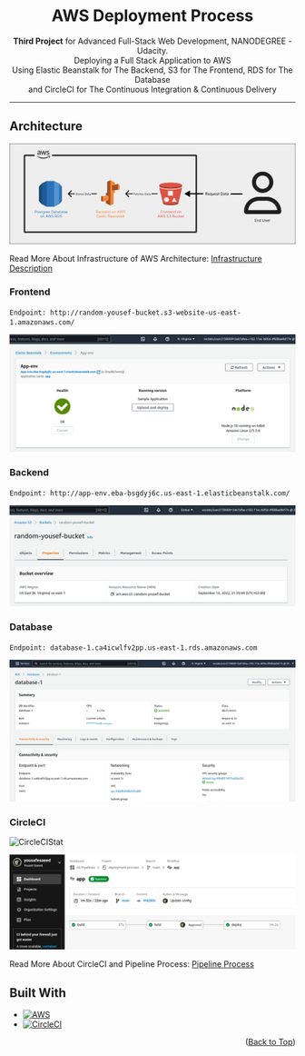 <a name="readme-top"></a>

<h1 align="center">
  AWS Deployment Process
</h1>

<p align="center">
<b>Third Project</b> for Advanced Full-Stack Web Development, NANODEGREE - Udacity.
<br>
  Deploying a Full Stack Application to AWS
<br>
  Using Elastic Beanstalk for The Backend, S3 for The Frontend, RDS for The Database
<br>
  and CircleCI for The Continuous Integration & Continuous Delivery
</p>

---

## Architecture

<img src="documentation/diagrams/AWS_Architecture.png" alt="Architecture Diagram">

Read More About Infrastructure of AWS Architecture: [Infrastructure Description](documentation/InfrastructureDescription.md)


### Frontend

`Endpoint: http://random-yousef-bucket.s3-website-us-east-1.amazonaws.com/`

<img src="documentation/images/eb_env.png" alt="AWS Elastic Beanstalk">

### Backend

`Endpoint: http://app-env.eba-bsgdyj6c.us-east-1.elasticbeanstalk.com/`

<img src="documentation/images/s3_bucket.png" alt="AWS S3">

### Database

`Endpoint: database-1.ca4icwlfv2pp.us-east-1.rds.amazonaws.com`

<img src="documentation/images/rds_db.png" alt="AWS RDS">

### CircleCI
![CircleCIStat](https://circleci.com/gh/yousafesaeed/deployment-process.svg?style=svg)

<img src="documentation/images/circleci_app.png">

Read More About CircleCI and Pipeline Process: [Pipeline Process](documentation/PipelineProcess.md)


## Built With

* [![AWS][aws.shield]][aws-url]
* [![CircleCI][circleci.shield]][circleci-url]


<p align="right">(<a href="#readme-top">Back to Top</a>)</p>


[aws.shield]: https://img.shields.io/badge/Amazon_AWS-232F3E?style=for-the-badge&logo=amazon-aws&logoColor=white
[aws-url]: https://aws.amazon.com/

[circleci.shield]: https://img.shields.io/badge/circleci-343434?style=for-the-badge&logo=circleci&logoColor=white
[circleci-url]: https://circleci.com/

